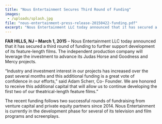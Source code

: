 ```yaml
---
title: "Nous Entertainment Secures Third Round of Funding"
images:
 - /uploads/splash.jpg
file: "nous-entertainment-press-release-20150422-funding.pdf"
excerpt: "Nous Entertainment LLC today announced that it has secured a third round of funding to further support development of its feature-length films"
---
```

**FAR HILLS, NJ – March 1, 2015** – Nous Entertainment LLC today announced that it has secured a third round of funding to further support development of its feature-length films. The independent production company will leverage the investment to advance its Judas Horse and Goodness and Mercy projects.

“Industry and investment interest in our projects has increased over the past several months and this additional funding is a great vote of confidence in our efforts,” said Adam Scherr, Co- Founder. We are honored to receive this additional capital that will allow us to continue developing the first two of our theatrical-length feature films.”

The recent funding follows two successful rounds of fundraising from venture capital and private equity partners since 2014. Nous Entertainment is currently in the development phase for several of its television and film programs and screenplays.


